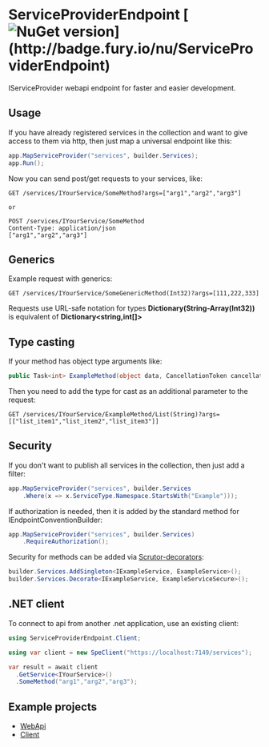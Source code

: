 # ServiceProviderEndpoint [![NuGet version](https://badge.fury.io/nu/ServiceProviderEndpoint.svg?)](http://badge.fury.io/nu/ServiceProviderEndpoint)
IServiceProvider webapi endpoint for faster and easier development.


## Usage
If you have already registered services in the collection and want to give access to them via http, then just map a universal endpoint like this:
```C#
app.MapServiceProvider("services", builder.Services);
app.Run();
```

Now you can send post/get requests to your services, like:
```
GET /services/IYourService/SomeMethod?args=["arg1","arg2","arg3"]

or

POST /services/IYourService/SomeMethod
Content-Type: application/json
["arg1","arg2","arg3"]
```


## Generics
Example request with generics:
```
GET /services/IYourService/SomeGenericMethod(Int32)?args=[111,222,333]
```
Requests use URL-safe notation for types **Dictionary(String-Array(Int32))** is equivalent of **Dictionary<string,int[]>** 


## Type casting
If your method has object type arguments like:
```C#
public Task<int> ExampleMethod(object data, CancellationToken cancellationToken) 
```
Then you need to add the type for cast as an additional parameter to the request:
```
GET /services/IYourService/ExampleMethod/List(String)?args=[["list_item1","list_item2","list_item3"]]
```


## Security
If you don't want to publish all services in the collection, then just add a filter:
```C#
app.MapServiceProvider("services", builder.Services
	.Where(x => x.ServiceType.Namespace.StartsWith("Example")));
```

If authorization is needed, then it is added by the standard method for IEndpointConventionBuilder:
```C#
app.MapServiceProvider("services", builder.Services)
	.RequireAuthorization();
```

Security for methods can be added via [Scrutor-decorators](https://github.com/khellang/Scrutor):
```C#
builder.Services.AddSingleton<IExampleService, ExampleService>();
builder.Services.Decorate<IExampleService, ExampleServiceSecure>();
```


## .NET client
To connect to api from another .net application, use an existing client:
```C#
using ServiceProviderEndpoint.Client;

using var client = new SpeClient("https://localhost:7149/services");

var result = await client
  .GetService<IYourService>()
  .SomeMethod("arg1","arg2","arg3");
```


## Example projects
* [WebApi](https://github.com/mustaddon/ServiceProviderEndpoint/tree/main/Examples/Example.WebApi)
* [Client](https://github.com/mustaddon/ServiceProviderEndpoint/tree/main/Examples/Example.Client)

